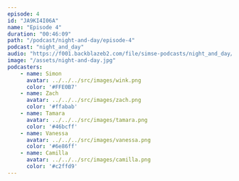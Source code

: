 ```yaml
---
episode: 4
id: "JA9KI4I06A"
name: "Episode 4"
duration: "00:46:09"
path: "/podcast/night-and-day/episode-4"
podcast: "night_and_day"
audio: "https://f001.backblazeb2.com/file/simse-podcasts/night_and_day/night-and-day-episode-4.mp3"
image: "/assets/night-and-day.jpg"
podcasters:
    - name: Simon
      avatar: ../../../src/images/wink.png
      color: '#FFE0B7'
    - name: Zach
      avatar: ../../../src/images/zach.png
      color: '#ffabab'
    - name: Tamara
      avatar: ../../../src/images/tamara.png
      color: '#46bcff'
    - name: Vanessa
      avatar: ../../../src/images/vanessa.png
      color: '#6e86ff'
    - name: Camilla
      avatar: ../../../src/images/camilla.png
      color: '#c2ffd9'
---
```

